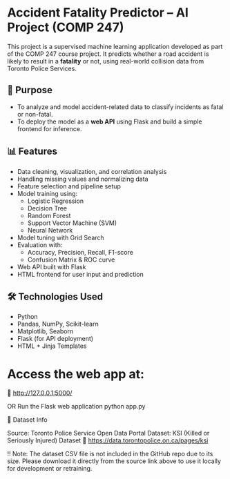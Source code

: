 # Accident Fatality Predictor – AI Project (COMP 247)

This project is a supervised machine learning application developed as part of the COMP 247 course project. 
It predicts whether a road accident is likely to result in a **fatality** or not, using real-world collision data from Toronto Police Services.

## 📌 Purpose

- To analyze and model accident-related data to classify incidents as fatal or non-fatal.
- To deploy the model as a **web API** using Flask and build a simple frontend for inference.

## 📊 Features

- Data cleaning, visualization, and correlation analysis
- Handling missing values and normalizing data
- Feature selection and pipeline setup
- Model training using:
  - Logistic Regression
  - Decision Tree
  - Random Forest
  - Support Vector Machine (SVM)
  - Neural Network
- Model tuning with Grid Search
- Evaluation with:
  - Accuracy, Precision, Recall, F1-score
  - Confusion Matrix & ROC curve
- Web API built with Flask
- HTML frontend for user input and prediction

## 🛠️ Technologies Used

- Python
- Pandas, NumPy, Scikit-learn
- Matplotlib, Seaborn
- Flask (for API deployment)
- HTML + Jinja Templates

# Access the web app at:
📍 http://127.0.0.1:5000/ 

OR Run the Flask web application
python app.py

📁 Dataset Info

Source: Toronto Police Service Open Data Portal
Dataset: KSI (Killed or Seriously Injured) Dataset 
📍 https://data.torontopolice.on.ca/pages/ksi

!! Note: The dataset CSV file is not included in the GitHub repo due to its size.
Please download it directly from the source link above to use it locally for development or retraining.

